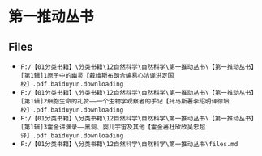# 第一推动丛书

## Files

- `F:/【01分类书籍】\分类书籍\12自然科学\自然科学\第一推动丛书\【第一推动丛书】[第1辑]1原子中的幽灵【戴维斯布朗合编易心洁译洪定国校】.pdf.baiduyun.downloading`
- `F:/【01分类书籍】\分类书籍\12自然科学\自然科学\第一推动丛书\【第一推动丛书】[第1辑]2细胞生命的礼赞——一个生物学观察者的手记【托马斯著李绍明译徐培校】.pdf.baiduyun.downloading`
- `F:/【01分类书籍】\分类书籍\12自然科学\自然科学\第一推动丛书\【第一推动丛书】[第1辑]3霍金讲演录——黑洞、婴儿宇宙及其他【霍金著杜欣欣吴忠超译】.pdf.baiduyun.downloading`
- `F:/【01分类书籍】\分类书籍\12自然科学\自然科学\第一推动丛书\files.md`
